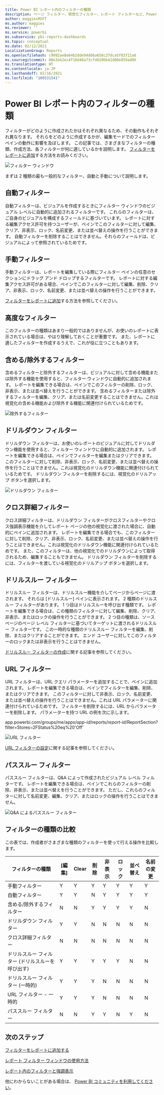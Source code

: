 ```yaml
---
title: Power BI レポート内のフィルターの種類
description: ページ フィルター、視覚化フィルター、レポート フィルターなど、Power BI のレポートのフィルターの種類について説明します。
author: maggiesMSFT
ms.author: maggies
ms.reviewer: ''
ms.service: powerbi
ms.subservice: pbi-reports-dashboards
ms.topic: conceptual
ms.date: 02/12/2021
LocalizationGroup: Reports
ms.openlocfilehash: c9092ae8e64b2dde94d66a658c37dca5f83721a6
ms.sourcegitcommit: 00e3eb2ec4f18d48a73cfd020bb42d08e859ad06
ms.translationtype: HT
ms.contentlocale: ja-JP
ms.lasthandoff: 02/16/2021
ms.locfileid: "100531541"
---
```

# <a name="types-of-filters-in-power-bi-reports"></a>Power BI レポート内のフィルターの種類

フィルターがどのように作成されたかはそれぞれ異なるため、その動作もそれぞれ異なります。 それらをどのように作成するかが、編集モードでのフィルター ペインの動作に影響を及ぼします。 この記事では、さまざまなフィルターの種類、作成方法、各フィルターが何に適しているかを説明します。 [フィルターをレポートに追加](power-bi-report-add-filter.md)する方法をお読みください。 

![フィルター ウィンドウ](media/power-bi-report-filter-types/power-bi-filter-pane.png)

まずは 2 種類の最も一般的なフィルター、自動と手動について説明します。

## <a name="automatic-filters"></a>自動フィルター 

自動フィルターは、ビジュアルを作成するときにフィルター ウィンドウのビジュアル レベルに自動的に追加されるフィルターです。 これらのフィルターは、ご自身のビジュアルを構成するフィールドに基づいています。 レポートに対する編集アクセス許可を持つユーザーが、ペインでこのフィルターに対して編集、クリア、非表示、ロック、名前変更、または並べ替えの操作を行うことができます。 自動フィルターを削除することはできません。それらのフィールドは、ビジュアルによって参照されているためです。

## <a name="manual-filters"></a>手動フィルター 

手動フィルターは、レポートを編集している際にフィルター ペインの任意のセクションにドラッグ アンド ドロップするフィルターです。 レポートに対する編集アクセス許可がある場合、ペインでこのフィルターに対して編集、削除、クリア、非表示、ロック、名前変更、または並べ替えの操作を行うことができます。

[フィルターをレポートに追加](power-bi-report-add-filter.md)する方法を参照してください。

## <a name="more-advanced-filters"></a>高度なフィルター

このフィルターの種類はあまり一般的ではありませんが、お使いのレポートに表示されている場合は、やはり理解しておくことが重要です。 また、レポートに適したフィルターを作成するうえで、これが役に立つこともあります。

## <a name="include-and-exclude-filters"></a>含める/除外するフィルター

含めるフィルターと除外するフィルターは、ビジュアルに対して含める機能または除外する機能を使用すると、フィルター ウィンドウに自動的に追加されます。 レポートを編集できる場合は、ペインでこのフィルターの削除、ロック、非表示、または並べ替えを行うことができます。 含めるフィルターまたは除外するフィルターを編集、クリア、または名前変更することはできません。これは視覚化の含める機能および除外する機能に関連付けられているためです。

![除外するフィルター](media/power-bi-report-filter-types/power-bi-filters-exclude.png)

## <a name="drill-down-filters"></a>ドリルダウン フィルター

ドリルダウン フィルターは、お使いのレポートのビジュアルに対してドリルダウン機能を使用すると、フィルター ウィンドウに自動的に追加されます。 レポートを編集できる場合は、ペインでフィルターを編集またはクリアできます。 このフィルターに対して削除、非表示、ロック、名前変更、または並べ替えの操作を行うことはできません。これは視覚化のドリルダウン機能に関連付けられているためです。 ドリルダウン フィルターを削除するには、視覚化のドリルアップ ボタンを選択します。

![ドリルダウン フィルター](media/power-bi-report-filter-types/power-bi-filters-drill-down.png)

## <a name="cross-drill-filters"></a>クロス詳細フィルター

クロス詳細フィルターは、ドリルダウン フィルターがクロスフィルターやクロス強調表示機能を介してレポート ページの他の視覚化に渡された場合に、自動的にペインに追加されます。 レポートを編集できる場合でも、このフィルターに対して削除、クリア、非表示、ロック、名前変更、または並べ替えの操作を行うことはできません。これは視覚化のドリルダウン機能に関連付けられているためです。 また、このフィルターは、他の視覚化でのドリルダウンによって取得されるため、編集することもできません。 ドリルダウン フィルターを削除するには、フィルターを渡している視覚化のドリルアップ ボタンを選択します。

## <a name="drill-through-filters"></a>ドリルスルー フィルター

ドリルスルー フィルターは、ドリルスルー機能を介してページからページに渡されます。 それらは [ドリルスルー] ペインに表示されます。 2 種類のドリルスルー フィルターがあります。 1 つ目はドリルスルーを呼び出す種類です。 レポートを編集できる場合は、この種類のフィルターに対して編集、削除、クリア、非表示、またはロックの操作を行うことができます。 2 つ目の種類は、ソース ページのページ レベル フィルターに基づいてターゲットに渡されるドリルスルー フィルターです。 この一時的な種類のドリルスルー フィルターを編集、削除、またはクリアすることができます。 エンド ユーザーに対してこのフィルターのロックまたは非表示を行うことはできません。

[ドリルスルー フィルターの作成](desktop-drillthrough.md)に関する記事を参照してください。

## <a name="url-filters"></a>URL フィルター

URL フィルターは、URL クエリ パラメーターを追加することで、ペインに追加されます。 レポートを編集できる場合は、ペインでフィルターを編集、削除、またはクリアできます。 このフィルターに対して非表示、ロック、名前変更、または並べ替えの操作を行うことはできません。これは URL パラメーターに関連付けられているためです。 フィルターを削除するには、URL からパラメーターを削除します。 パラメーターを持つ URL の例を次に示します。

app.powerbi.com/groups/me/apps/*app-id*/reports/*report-id*/ReportSection?filter=Stores~2FStatus%20eq%20'Off'

![URL フィルター](media/power-bi-report-filter-types/power-bi-filter-url.png)

[URL フィルターの設定](../collaborate-share/service-url-filters.md)に関する記事を参照してください。

## <a name="pass-through-filters"></a>パススルー フィルター

パススルー フィルターは、Q&A によって作成されたビジュアル レベル フィルターです。 レポートを編集できる場合は、ペインでこれらのフィルターの削除、非表示、または並べ替えを行うことができます。 ただし、これらのフィルターに対して名前変更、編集、クリア、またはロックの操作を行うことはできません。

![Q&A によるパススルー フィルター](media/power-bi-report-filter-types/power-bi-filters-qna.png)

## <a name="comparing-filter-types"></a>フィルターの種類の比較

この表では、作成者がさまざまな種類のフィルターを使って行える操作を比較します。

| フィルターの種類 | [編集] | Clear | 削除 | 非表示 | ロック | 並べ替え | 名前の変更 |
|----|----|----|----|----|----|----|----|
| 手動フィルター | Y | Y | Y | Y | Y | Y | Y |
| 自動フィルター | Y | Y | N | Y | Y | Y | Y |
| 含める/除外するフィルター | N | N | Y | Y | Y | Y | N |
| ドリルダウン フィルター | Y | Y | N | N | N | N | N |
| クロス詳細フィルター | N | N | N | N | N | N | N |
| ドリルスルー フィルター (ドリルスルーを呼び出す) | Y | Y | Y | Y | Y | N | N |
| ドリルスルー フィルター (一時的) | Y | Y | Y | N | N | N | N |
| URL フィルター - 一時的 | Y | Y | Y | N | N | N | N |
| パススルー フィルター | N | N | Y | Y | N | Y | N |


## <a name="next-steps"></a>次のステップ

[フィルターをレポートに追加する](power-bi-report-add-filter.md)

[レポート フィルター ウィンドウの使用方法](../consumer/end-user-report-filter.md)

[レポート内のフィルターと強調表示](power-bi-reports-filters-and-highlighting.md)

他にわからないことがある場合は、 [Power BI コミュニティを利用してください](https://community.powerbi.com/)。
